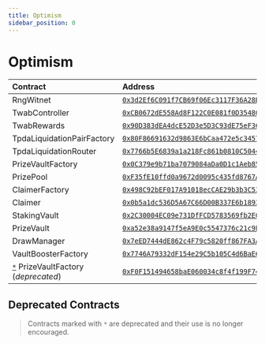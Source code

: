 ```yaml
---
title: Optimism
sidebar_position: 0
---
```


# Optimism

| Contract | Address |
| :--- | :--- |
| RngWitnet | [`0x3d2Ef6C091f7CB69f06Ec3117F36A28BC596aa7B`](https://optimistic.etherscan.io/address/0x3d2Ef6C091f7CB69f06Ec3117F36A28BC596aa7B) |
| TwabController | [`0xCB0672dE558Ad8F122C0E081f0D35480aB3be167`](https://optimistic.etherscan.io/address/0xCB0672dE558Ad8F122C0E081f0D35480aB3be167) |
| TwabRewards | [`0x90D383dEA4dcE52D3e5D3C93dE75eF36da3Ea9Ea`](https://optimistic.etherscan.io/address/0x90D383dEA4dcE52D3e5D3C93dE75eF36da3Ea9Ea) |
| TpdaLiquidationPairFactory | [`0x80F86691632d9863E6bCaa472e5c34574F77c7D1`](https://optimistic.etherscan.io/address/0x80F86691632d9863E6bCaa472e5c34574F77c7D1) |
| TpdaLiquidationRouter | [`0x7766b5E6839a1a218Fc861b0810C504490876136`](https://optimistic.etherscan.io/address/0x7766b5E6839a1a218Fc861b0810C504490876136) |
| PrizeVaultFactory | [`0x0C379e9b71ba7079084aDa0D1c1Aeb85d24dFD39`](https://optimistic.etherscan.io/address/0x0C379e9b71ba7079084aDa0D1c1Aeb85d24dFD39) |
| PrizePool | [`0xF35fE10ffd0a9672d0095c435fd8767A7fe29B55`](https://optimistic.etherscan.io/address/0xF35fE10ffd0a9672d0095c435fd8767A7fe29B55) |
| ClaimerFactory | [`0x498C92bEF017A91018ecCAE29b3b3C531e3f4794`](https://optimistic.etherscan.io/address/0x498C92bEF017A91018ecCAE29b3b3C531e3f4794) |
| Claimer | [`0x0b5a1dc536D5A67C66D00B337E6b189385BD8438`](https://optimistic.etherscan.io/address/0x0b5a1dc536D5A67C66D00B337E6b189385BD8438) |
| StakingVault | [`0x2C30004EC09e731DfFCD5783569fb2E09C473732`](https://optimistic.etherscan.io/address/0x2C30004EC09e731DfFCD5783569fb2E09C473732) |
| PrizeVault | [`0xa52e38a9147f5eA9E0c5547376c21c9E3F3e5e1f`](https://optimistic.etherscan.io/address/0xa52e38a9147f5eA9E0c5547376c21c9E3F3e5e1f) |
| DrawManager | [`0x7eED7444dE862c4F79c5820ff867FA3A82641857`](https://optimistic.etherscan.io/address/0x7eED7444dE862c4F79c5820ff867FA3A82641857) |
| VaultBoosterFactory | [`0x7746A79332dF154e29C5b105C4d6BaE61e71DaDA`](https://optimistic.etherscan.io/address/0x7746a79332df154e29c5b105c4d6bae61e71dada) |
| [`*`](#deprecated-contracts) PrizeVaultFactory (*deprecated*) | [`0xF0F151494658baE060034c8f4f199F74910ea806`](https://optimistic.etherscan.io/address/0xF0F151494658baE060034c8f4f199F74910ea806) |

## Deprecated Contracts

> Contracts marked with `*` are deprecated and their use is no longer encouraged.